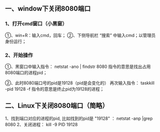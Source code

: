 ## **一、window下关闭8080端口**

### 1、打开cmd窗口（小黑窗）

①、win+R：输入cmd，回车；
②、下侧导航栏 “搜索” 中输入cmd；以管理员身份运行；

###  **2、开始操作**

①、黑窗口中输入指令：
netstat -ano | findstr 8080
指令的意思是找出占用8080端口的进程pid；


②、此时8080端口号的pid是19128（pid是会变化的）
再次输入指令：
taskkill -pid 19128 -f
指令的意思是终止pid为19128的进程；

##  **二、Linux下关闭8080端口（简略）**

1、找到端口对应的进程的pid, 比如找到的pid是 "19128" ：
netstat -anp |grep 8080
2、关闭进程：
kill -9 PID 19128


 